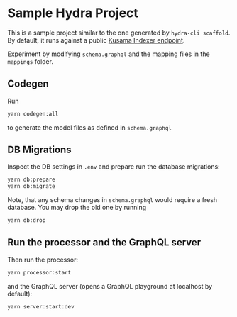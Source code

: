 # Sample Hydra Project

This is a sample project similar to the one generated by `hydra-cli scaffold`. By default, it runs against a
public [Kusama Indexer endpoint](https://indexer-kusama.joystream.app).

Experiment by modifying `schema.graphql` and the mapping files in the `mappings` folder.

## Codegen

Run

```bash
yarn codegen:all
```

to generate the model files as defined in `schema.graphql`

## DB Migrations

Inspect the DB settings in `.env` and prepare run the database migrations:

```bash
yarn db:prepare
yarn db:migrate
```

Note, that any schema changes in `schema.graphql` would require a fresh database. You may drop the old one by
running

```bash
yarn db:drop
```

## Run the processor and the GraphQL server

Then run the processor:

```bash
yarn processor:start
```

and the GraphQL server (opens a GraphQL playground at localhost by default):

```bash
yarn server:start:dev
```
